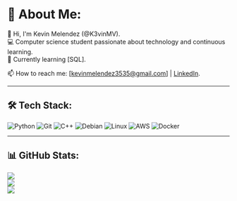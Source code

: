 # 💫 About Me:
👋 Hi, I'm Kevin Melendez (@K3vinMV).<br>
💻 Computer science student passionate about technology and continuous learning.<br>
🌱 Currently learning [SQL].<br>
<!--🤝 Looking to collaborate on [types of projects or areas of interest].<br> -->
<!--💬 Ask me about [topics you have expertise in].<br> -->
📫 How to reach me: [kevinmelendez3535@gmail.com] | [LinkedIn](https://www.linkedin.com/in/k3vmev/).

---

## 🛠️ Tech Stack:
![Python](https://img.shields.io/badge/python-%2314354C.svg?style=for-the-badge&logo=python&logoColor=white) 
![Git](https://img.shields.io/badge/git-%23F05033.svg?style=for-the-badge&logo=git&logoColor=white) 
![C++](https://img.shields.io/badge/c++-%2300599C.svg?style=for-the-badge&logo=c%2B%2B&logoColor=white)
![Debian](https://img.shields.io/badge/Debian-A81D33?style=for-the-badge&logo=debian&logoColor=white)
![Linux](https://img.shields.io/badge/Linux-FCC624?style=for-the-badge&logo=linux&logoColor=black)
![AWS](https://img.shields.io/badge/AWS-%F0%9F%8C%A7-232F3E?style=for-the-badge&logo=amazon-aws&logoColor=white)
![Docker](https://img.shields.io/badge/docker-%230db7ed.svg?style=for-the-badge&logo=docker&logoColor=white)
<!--![MySQL](https://img.shields.io/badge/mysql-%2300f.svg?style=for-the-badge&logo=mysql&logoColor=white) -->
---

## 📊 GitHub Stats:
![](https://github-readme-stats.vercel.app/api?username=K3vinMV&theme=dark&hide_border=false&include_all_commits=true&count_private=true)<br/>
![](https://github-readme-streak-stats.herokuapp.com/?user=K3vinMV&theme=dark&hide_border=false)<br/>
![](https://github-readme-stats.vercel.app/api/top-langs/?username=K3vinMV&theme=dark&hide_border=false&include_all_commits=true&count_private=true&layout=compact)
<!--
---

## 🏆 GitHub Trophies
![](https://github-profile-trophy.vercel.app/?username=K3vinMV&theme=discord&no-frame=false&no-bg=true&margin-w=4)

---

## 💡 Featured Projects:
- [Project 1](https://github.com/your-username/project-1): Brief description of the project.
- [Project 2](https://github.com/your-username/project-2): Brief description of the project.
- [Project 3](https://github.com/your-username/project-3): Brief description of the project.

---


## 📅 Last 7 Days Coding Activity
[![wakatime](https://wakatime.com/badge/user/K3vinMV.svg)](https://wakatime.com/@K3vinMV)

---

## 📈 Contribution Graph
[![Ashutosh's github activity graph](https://github-readme-activity-graph.cyclic.app/graph?username=K3vinMV&bg_color=000&color=fff&line=00E676&point=fff&hide_border=true)](https://github.com/ashutosh00710/github-readme-activity-graph)

---
-->
